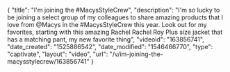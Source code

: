 {
    "title": "I'm joining the #MacysStyleCrew",
    "description": "I'm so lucky to be joining a select group of my colleagues to share amazing products that I love from @Macys in the #MacysStyleCrew this year. Look out for my favorites, starting with this amazing Rachel Rachel Roy Plus size jacket that has a matching pant, my new favorite thing",
    "videoid": "163856741",
    "date_created": "1525886542",
    "date_modified": "1546466770",
    "type": "captivate",
    "layout": "video",
    "url": "\/v\/im-joining-the-macysstylecrew\/163856741"
}
